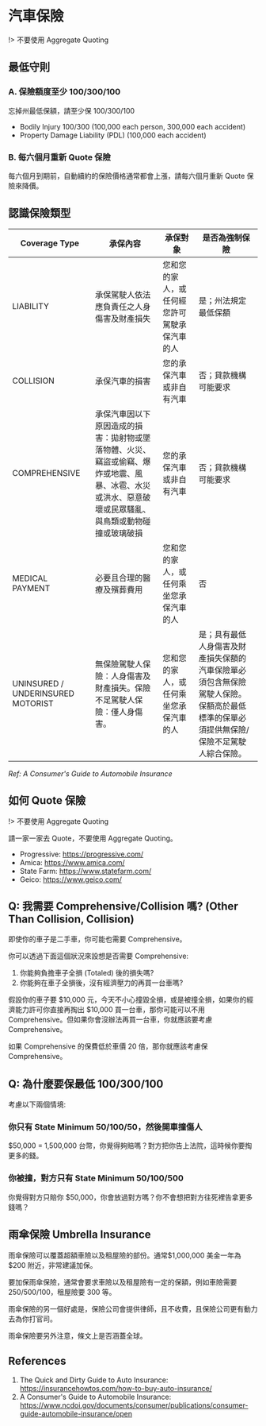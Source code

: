 汽車保險
========

!> 不要使用 Aggregate Quoting

最低守則
--------

### A. 保險額度至少 100/300/100

忘掉州最低保額，請至少保 100/300/100

* Bodily Injury 100/300 (100,000 each person, 300,000 each accident)
* Property Damage Liability (PDL) (100,000 each accident)

### B. 每六個月重新 Quote 保險

每六個月到期前，自動續約的保險價格通常都會上漲，請每六個月重新 Quote 保險來降價。


認識保險類型
------------

| Coverage Type | 承保內容 | 承保對象 | 是否為強制保險 |
|---------------|------------------|-------------------------|----------------|
| LIABILITY | 承保駕駛人依法應負責任之人身傷害及財產損失 | 您和您的家人，或任何經您許可駕駛承保汽車的人 | 是；州法規定最低保額 |
| COLLISION | 承保汽車的損害 | 您的承保汽車或非自有汽車 | 否；貸款機構可能要求 |
| COMPREHENSIVE | 承保汽車因以下原因造成的損害：拋射物或墜落物體、火災、竊盜或偷竊、爆炸或地震、風暴、冰雹、水災或洪水、惡意破壞或民眾騷亂、與鳥類或動物碰撞或玻璃破損 | 您的承保汽車或非自有汽車 | 否；貸款機構可能要求 |
| MEDICAL PAYMENT | 必要且合理的醫療及殯葬費用 | 您和您的家人，或任何乘坐您承保汽車的人 | 否 |
| UNINSURED / UNDERINSURED MOTORIST | 無保險駕駛人保險：人身傷害及財產損失。保險不足駕駛人保險：僅人身傷害。 | 您和您的家人，或任何乘坐您承保汽車的人 | 是；具有最低人身傷害及財產損失保額的汽車保險單必須包含無保險駕駛人保險。保額高於最低標準的保單必須提供無保險/保險不足駕駛人綜合保險。 |

*Ref: A Consumer's Guide to Automobile Insurance*


如何 Quote 保險
--------------

!> 不要使用 Aggregate Quoting

請一家一家去 Quote，不要使用 Aggregate Quoting。

* Progressive: https://progressive.com/
* Amica: https://www.amica.com/
* State Farm: https://www.statefarm.com/
* Geico: https://www.geico.com/


Q: 我需要 Comprehensive/Collision 嗎? (Other Than Collision, Collision)
-----------------------------------------------------------------------

即使你的車子是二手車，你可能也需要 Comprehensive。

你可以透過下面這個狀況來設想是否需要 Comprehensive:

1. 你能夠負擔車子全損 (Totaled) 後的損失嗎?
1. 你能夠在車子全損後，沒有經濟壓力的再買一台車嗎?

假設你的車子要 $10,000 元，今天不小心撞毀全損，或是被撞全損，如果你的經濟能力許可你直接再掏出 $10,000 買一台車，那你可能可以不用 Comprehensive。但如果你會沒辦法再買一台車，你就應該要考慮 Comprehensive。

如果 Comprehensive 的保費低於車價 20 倍，那你就應該考慮保 Comprehensive。


Q: 為什麼要保最低 100/300/100
-----------------------------

考慮以下兩個情境:

### 你只有 State Minimum 50/100/50，然後開車撞傷人

$50,000 = 1,500,000 台幣，你覺得夠賠嗎？對方把你告上法院，這時候你要掏更多的錢。

### 你被撞，對方只有 State Minimum 50/100/500

你覺得對方只賠你 $50,000，你會放過對方嗎？你不會想把對方往死裡告拿更多錢嗎？


雨傘保險 Umbrella Insurance
---------------------------

雨傘保險可以覆蓋超額車險以及租屋險的部份。通常$1,000,000 美金一年為 $200 附近，非常建議加保。

要加保雨傘保險，通常會要求車險以及租屋險有一定的保額，例如車險需要 250/500/100，租屋險要 300 等。

雨傘保險的另一個好處是，保險公司會提供律師，且不收費，且保險公司更有動力去為你打官司。

雨傘保險要另外注意，條文上是否涵蓋全球。


References
----------

1. The Quick and Dirty Guide to Auto Insurance: https://insurancehowtos.com/how-to-buy-auto-insurance/
1. A Consumer's Guide to Automobile Insurance: https://www.ncdoi.gov/documents/consumer/publications/consumer-guide-automobile-insurance/open
